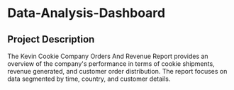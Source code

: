 # Data-Analysis-Dashboard
## Project Description
The Kevin Cookie Company Orders And Revenue Report provides an overview of the company's performance in terms of cookie shipments, revenue generated, and customer order distribution. The report focuses on data segmented by time, country, and customer details.
